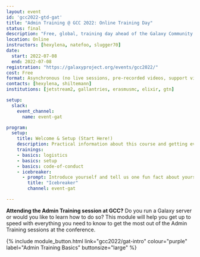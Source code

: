 ```yaml
---
layout: event
id: 'gcc2022-gtd-gat'
title: "Admin Training @ GCC 2022: Online Training Day"
status: final
description: "Free, global, training day ahead of the Galaxy Community Conference 2022. This day is meant to get you up to speed with the basics, so that you can get the most out of the training sessions at the GCC2022 conference!"
location: Online
instructors: [hexylena, natefoo, slugger70]
date:
  start: 2022-07-08
  end: 2022-07-08
registration: "https://galaxyproject.org/events/gcc2022/"
cost: Free
format: Asynchronous (no live sessions, pre-recorded videos, support via Slack, YOU decide your schedule)
contacts: [hexylena, shiltemann]
institutions: [jetstream2, gallantries, erasmusmc, elixir, gtn]

setup:
  slack:
    event_channel:
      name: event-gat

program:
  setup:
    title: Welcome & Setup (Start Here!)
    description: Practical information about this course and getting everything set up to follow this course.
    trainings:
    - basics: logistics
    - basics: setup
    - basics: code-of-conduct
    - icebreaker:
      - prompt: Introduce yourself and tell us one fun fact about yourself!
        title: "Icebreaker"
        channel: event-gat

---
```


<p><strong>Attending the Admin Training session at GCC?</strong> Do you run a Galaxy server or would you like to learn how to do so? This module will help you get up to speed with everything you need to know to get the most out of the Admin Training sessions at the conference. </p>

{% include module_button.html link="gcc2022/gat-intro" colour="purple" label="Admin Training Basics" buttonsize="large" %}
